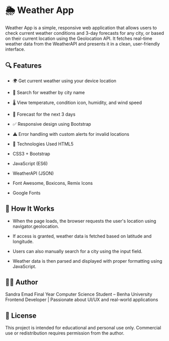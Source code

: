 # 🌦️ Weather App
Weather App is a simple, responsive web application that allows users to check current weather conditions and 3-day forecasts for any city, or based on their current location using the Geolocation API. It fetches real-time weather data from the WeatherAPI and presents it in a clean, user-friendly interface.

## 🔍 Features
- 🌍 Get current weather using your device location

- 🔎 Search for weather by city name

- 🌡 View temperature, condition icon, humidity, and wind speed

- 📅 Forecast for the next 3 days

- ✅ Responsive design using Bootstrap

- ⚠️ Error handling with custom alerts for invalid locations

- 🧰 Technologies Used
HTML5

- CSS3 + Bootstrap

- JavaScript (ES6)

- WeatherAPI (JSON)

- Font Awesome, Boxicons, Remix Icons

- Google Fonts

## 🧠 How It Works
- When the page loads, the browser requests the user's location using navigator.geolocation.

- If access is granted, weather data is fetched based on latitude and longitude.

- Users can also manually search for a city using the input field.

- Weather data is then parsed and displayed with proper formatting using JavaScript.

## 👩‍💻 Author
Sandra Emad
Final Year Computer Science Student – Benha University
Frontend Developer | Passionate about UI/UX and real-world applications

## 📄 License
This project is intended for educational and personal use only.
Commercial use or redistribution requires permission from the author.

